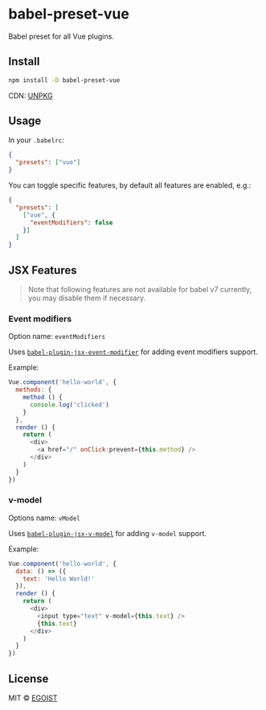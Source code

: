 # babel-preset-vue

Babel preset for all Vue plugins.

## Install

```bash
npm install -D babel-preset-vue
```

CDN: [UNPKG](https://unpkg.com/babel-preset-vue/)

## Usage

In your `.babelrc`:

```json
{
  "presets": ["vue"]
}
```

You can toggle specific features, by default all features are enabled, e.g.:

```json
{
  "presets": [
    ["vue", {
      "eventModifiers": false
    }]
  ]
}
```


## JSX Features

> Note that following features are not available for babel v7 currently, you may disable them if necessary.

### Event modifiers

Option name: `eventModifiers`

Uses [`babel-plugin-jsx-event-modifier`](https://github.com/nickmessing/babel-plugin-jsx-event-modifiers) for adding event modifiers support.

Example:
```js
Vue.component('hello-world', {
  methods: {
    method () {
      console.log('clicked')
    }
  },
  render () {
    return (
      <div>
        <a href="/" onClick:prevent={this.method} />
      </div>
    )
  }
})
```

### v-model

Options name: `vModel`

Uses [`babel-plugin-jsx-v-model`](https://github.com/nickmessing/babel-plugin-jsx-v-model) for adding `v-model` support.

Example:

```js
Vue.component('hello-world', {
  data: () => ({
    text: 'Hello World!'
  }),
  render () {
    return (
      <div>
        <input type="text" v-model={this.text} />
        {this.text}
      </div>
    )
  }
})
```

## License

MIT &copy; [EGOIST](https://github.com/egoist)
